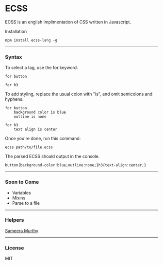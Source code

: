 # ECSS
ECSS is an english implimentation of CSS written in Javascript.

Installation

```
npm install ecss-lang -g
```

---
### Syntax
To select a tag, use the for keyword.
```
for button

for h3
```
To add styling, replace the usual colon with "is", and omit semicolons and hyphens.
```
for button
    background color is blue
    outline is none

for h3
    text align is center
```
Once you're done, run this command:
```
ecss path/to/file.ecss
```
The parsed ECSS should output in the console.
```
button{background-color:blue;outline:none;}h3{text-align:center;}
```

---
### Soon to Come
- Variables
- Mixins
- Parse to a file

---
### Helpers
[Sameera Murthy](https://github.com/sameeramurthy)

---
### License
MIT